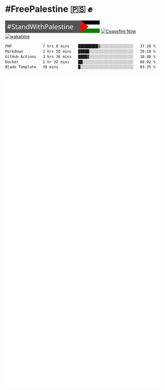 # #FreePalestine 🇵🇸 ✊

[![github](https://raw.githubusercontent.com/saedyousef/StandWithPalestine/main/badges/flat/StandWithPalestine.svg)](https://github.com/saedyousef/StandWithPalestine)
[![Ceasefire Now](https://badge.techforpalestine.org/default)](https://techforpalestine.org/learn-more)
[![wakatime](https://wakatime.com/badge/user/03bf07e2-4c78-4826-8603-8922f0241061.svg)](https://wakatime.com/@03bf07e2-4c78-4826-8603-8922f0241061)
<!-- [![committers.top badge](https://user-badge.committers.top/jordan_private/saedyousef.svg)](https://user-badge.committers.top/jordan_private/saedyousef) -->

<!-- ![Profile Views](https://visitor-badge.glitch.me/badge?page_id=saedyousef.saedyousef&left_color=grey&right_color=blue&left_text=👀+Profile+Views) -->



<!-- <img src="https://github-readme-stats.vercel.app/api?username=saedyousef&show_icons=true&count_private=true" width="100%" /> --> 

<!--START_SECTION:waka-->

```txt
PHP              7 hrs 8 mins    █████████▒░░░░░░░░░░░░░░░   37.28 %
Markdown         3 hrs 50 mins   █████░░░░░░░░░░░░░░░░░░░░   20.10 %
GitHub Actions   3 hrs 36 mins   ████▓░░░░░░░░░░░░░░░░░░░░   18.80 %
Docker           1 hr 32 mins    ██░░░░░░░░░░░░░░░░░░░░░░░   08.02 %
Blade Template   38 mins         █░░░░░░░░░░░░░░░░░░░░░░░░   03.35 %
```

<!--END_SECTION:waka-->
    
<!-- ![github contribution grid snake animation](https://raw.githubusercontent.com/saedyousef/saedyousef/output/github-contribution-grid-snake.svg) -->


![Metrics](./github-metrics.svg)